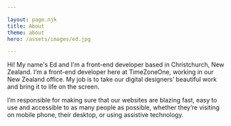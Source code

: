 ```yaml
---

layout: page.njk
title: About
theme: about
hero: /assets/images/ed.jpg

---
```


<p>
    Hi! My name's Ed and I'm a front-end developer based in Christchurch, New Zealand. 
I’m a front-end developer here at TimeZoneOne, working in our New Zealand office. My job is to take our digital designers’ beautiful work and bring it to life on the screen.
</p>
<p>
I’m responsible for making sure that our websites are blazing fast, easy to use and accessible to as many people as possible, whether they’re visiting on mobile phone, their desktop, or using assistive technology.

</p>
